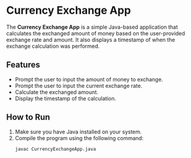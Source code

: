 # Currency Exchange App

The **Currency Exchange App** is a simple Java-based application that calculates the exchanged amount of money based on the user-provided exchange rate and amount. It also displays a timestamp of when the exchange calculation was performed.

## Features

- Prompt the user to input the amount of money to exchange.
- Prompt the user to input the current exchange rate.
- Calculate the exchanged amount.
- Display the timestamp of the calculation.

## How to Run

1. Make sure you have Java installed on your system.
2. Compile the program using the following command:
   ```sh
   javac CurrencyExchangeApp.java